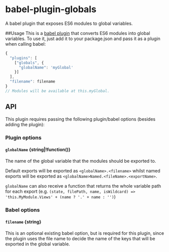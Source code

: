 babel-plugin-globals
===================================

A babel plugin that exposes ES6 modules to global variables.

##Usage
This is a [babel plugin](https://babeljs.io/docs/advanced/plugins/) that converts ES6 modules into global variables. To use it, just add it to your package.json and pass it as a plugin when calling babel:

```javascript
{
  "plugins": [
    ["globals", {
      "globalName": 'myGlobal'
    }]
  ],
  "filename": filename
}
// Modules will be available at this.myGlobal.
```

## API
This plugin requires passing the following plugin/babel options (besides adding the plugin):

### Plugin options

#### `globalName` **{string|!function()}**

The name of the global variable that the modules should be exported to.

Default exports will be exported as `<globalName>.<filename>` whilst named exports will be exported as
`<globalName>Named.<fileName>.<exportName>`.

`globalName` can also receive a function that returns the whole variable path for each export (e.g. `(state, filePath, name, isWildcard) => 'this.MyModule.Views' + (name ? '.' + name : '')`)

### Babel options

#### `filename` **{string}**

This is an optional existing babel option, but is required for this plugin, since the plugin uses the file name to decide the name of the keys that will be exported in the global variable.
